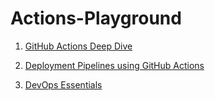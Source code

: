 # Actions-Playground

1. [GitHub Actions Deep Dive](https://learn.acloud.guru/course/github-actions-deep-dive)

2. [Deployment Pipelines using GitHub Actions](https://learn.acloud.guru/course/deployment-pipelines-using-github-actions)

3. [DevOps Essentials](https://learn.acloud.guru/course/a9b44e15-6b47-4fc7-b6f1-62af794bb825)

